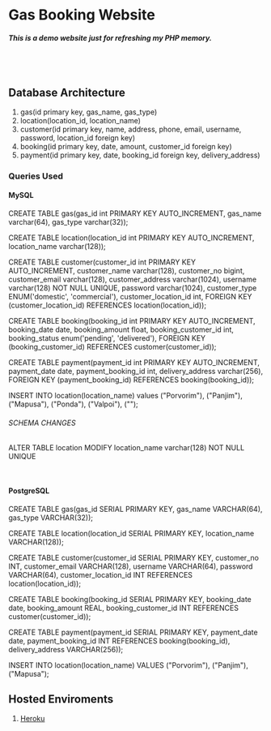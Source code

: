 # Gas Booking Website

##### <b>This is a demo website just for refreshing my PHP memory.</b> 
<br><br>
## <b>Database Architecture</b>

1. gas(id primary key, gas_name, gas_type)
2. location(location_id, location_name)
3. customer(id primary key, name, address, phone, email, username, password, location_id foreign key)
4. booking(id primary key, date, amount, customer_id foreign key)
5. payment(id primary key, date, booking_id foreign key, delivery_address)
<!-- 6. delivery(id primary key, ) -->


### <b>Queries Used</b>

#### <b>MySQL</b>

CREATE TABLE gas(gas_id int PRIMARY KEY AUTO_INCREMENT, gas_name varchar(64), gas_type varchar(32));

CREATE TABLE location(location_id int PRIMARY KEY AUTO_INCREMENT, location_name varchar(128));

CREATE TABLE customer(customer_id int PRIMARY KEY AUTO_INCREMENT, customer_name varchar(128), customer_no bigint, customer_email varchar(128), customer_address varchar(1024), username varchar(128) NOT NULL UNIQUE, password varchar(1024), customer_type ENUM('domestic', 'commercial'), customer_location_id int, FOREIGN KEY (customer_location_id) REFERENCES location(location_id));

CREATE TABLE booking(booking_id int PRIMARY KEY AUTO_INCREMENT, booking_date date, booking_amount float, booking_customer_id int, booking_status enum('pending', 'delivered'), FOREIGN KEY (booking_customer_id) REFERENCES customer(customer_id));

CREATE TABLE payment(payment_id int PRIMARY KEY AUTO_INCREMENT, payment_date date, payment_booking_id int, delivery_address varchar(256), FOREIGN KEY (payment_booking_id) REFERENCES booking(booking_id));

INSERT INTO location(location_name) values ("Porvorim"), ("Panjim"), ("Mapusa"), ("Ponda"), ("Valpoi"), ("");

###### SCHEMA CHANGES
ALTER TABLE location MODIFY location_name varchar(128) NOT NULL UNIQUE


<br>

#### <b>PostgreSQL</b>

CREATE TABLE gas(gas_id SERIAL PRIMARY KEY, gas_name VARCHAR(64), gas_type VARCHAR(32));

CREATE TABLE location(location_id SERIAL PRIMARY KEY, location_name VARCHAR(128));

CREATE TABLE customer(customer_id SERIAL PRIMARY KEY, customer_no INT, customer_email VARCHAR(128), username VARCHAR(64), password VARCHAR(64), customer_location_id INT REFERENCES location(location_id));

CREATE TABLE booking(booking_id SERIAL PRIMARY KEY, booking_date date, booking_amount REAL, booking_customer_id INT REFERENCES customer(customer_id));

CREATE TABLE payment(payment_id SERIAL PRIMARY KEY, payment_date date, payment_booking_id INT REFERENCES booking(booking_id), delivery_address VARCHAR(256));

INSERT INTO location(location_name) VALUES ("Porvorim"), ("Panjim"), ("Mapusa");

## <b>Hosted Enviroments</b>

1. [Heroku](https://_.herokuapp.com)
<!-- 2. [Hostinger](https://_.com) -->